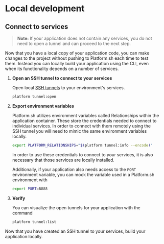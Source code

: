 # Local development

## Connect to services

> **Note:** If your application does not contain any services, you do not need to open a tunnel and can proceed to the next step.

Now that you have a local copy of your application code, you can make changes to the project without pushing to Platform.sh each time to test them. Instead you can locally build your application using the CLI, even when its functionality depends on a number of services.

<asciinema-player src="/videos/asciinema/tunnel-open.cast" preload=1 autoplay=1 loop=1></asciinema-player>

1. **Open an SSH tunnel to connect to your services**

    Open local [SSH tunnels](/development/local/tethered.md#ssh-tunneling) to your environment's services.

    ```bash
    platform tunnel:open
    ```

2. **Export environment variables**

    Platform.sh utilizes environment variables called Relationships within the application container. These store the credentials needed to connect to individual services. In order to connect with them remotely using the SSH tunnel you will need to mimic the same environment variables locally.

    ```bash
    export PLATFORM_RELATIONSHIPS="$(platform tunnel:info --encode)"
    ```
    In order to use these credentials to connect to your services, it is also necessary that those services are locally installed.

    Additionally, if your application also needs access to the `PORT` environment variable, you can mock the variable used in a Platform.sh environment with

    ```bash
    export PORT=8888
    ```

3. **Verify**

    You can visualize the open tunnels for your application with the command

    ```bash
    platform tunnel:list
    ```

Now that you have created an SSH tunnel to your services, build your application locally.

<div id = "buttons"></div>

<script>
$(document).ready(function(){
  var navNextText = "I have opened an SSH tunnel into my services";
  var navButtons = {type: "navigation", prev: getPathObj("prev"), next: getPathObj("next", navNextText), div: "buttons"};
  makeButton(navButtons);
});
</script>
